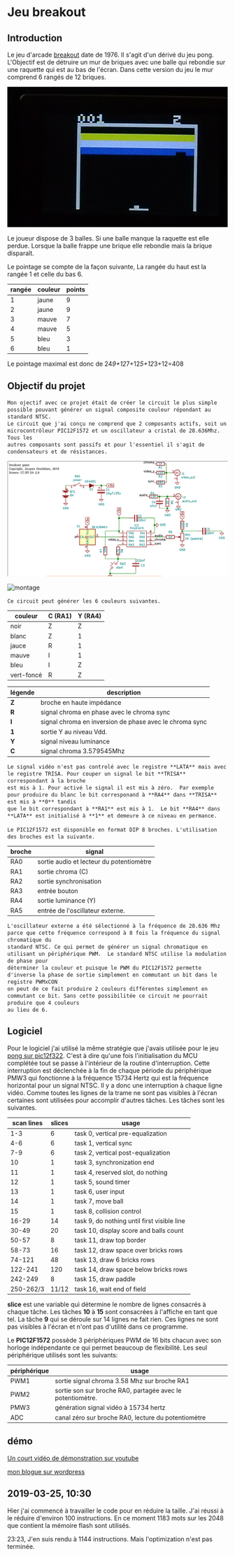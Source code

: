 Jeu breakout
============

Introduction
------------
  Le jeu d'arcade [breakout](https://fr.wikipedia.org/wiki/Breakout_(jeu_vid%C3%A9o,_1976)) date de 1976. Il s'agit d'un dérivé du jeu pong.
  L'Objectif est de détruire un mur de briques avec une balle qui rebondie sur une raquette qui est au bas de l'écran. Dans cette version
  du jeu le mur comprend 6 rangés de 12 briques. 
  
![écran du jeu](ecran.png)

  Le joueur dispose de 3 balles. Si une balle manque la raquette est elle perdue. Lorsque la balle frappe une brique elle rebondie mais la brique
  disparaît. 
  
  Le pointage se compte de la façon suivante, La rangée du haut est la rangée 1 et celle du bas 6.
  
  rangée | couleur | points
  -------|---------|--------
  1 | jaune | 9
  2 | jaune | 9
  3 | mauve | 7
  4 | mauve | 5
  5 | bleu | 3
  6 | bleu | 1
  
  Le pointage maximal est donc de 24*9+12*7+12*5+12*3+12=408
  
  
Objectif du projet
------------------
	Mon ojectif avec ce projet était de créer le circuit le plus simple possible pouvant générer un signal composite couleur répondant au standard NTSC.
	Le circuit que j'ai conçu ne comprend que 2 composants actifs, soit un microcontrôleur PIC12F1572 et un oscillateur a cristal de 28.636Mhz. Tous les
	autres composants sont passifs et pour l'essentiel il s'agit de condensateurs et de résistances.
	
![schématique](schematic-breakout_1572.png)  

![montage](montage.png)

	Ce circuit peut générer les 6 couleurs suivantes.
	
couleur      |  C (RA1) |  Y (RA4)
-------------|----------|-------------
noir       |    Z     |  Z
blanc      |    Z     |  1
jauce      |    R     |  1
mauve      |    I     |  1
bleu       |    I     |  Z
vert-foncé |    R     |  Z 
    

légende | description
---------|-----------
**Z** | broche en haute impédance
**R** | signal chroma en phase avec le chroma sync
**I** | signal chroma en inversion de phase avec le chroma sync
**1** | sortie Y au niveau Vdd.
**Y** | signal niveau luminance
**C** | signal chroma 3.579545Mhz
       
    Le signal vidéo n'est pas controlé avec le registre **LATA** mais avec le registre TRISA. Pour couper un signal le bit **TRISA** correspondant à la broche
    est mis à 1. Pour activé le signal il est mis à zéro.  Par exemple pour produire du blanc le bit corresponand à **RA4** dans **TRISA** est mis à **0** tandis
    que le bit correspondant à **RA1** est mis à 1.  Le bit **RA4** dans **LATA** est initialisé à **1** et demeure à ce niveau en permance.
    
	Le PIC12F1572 est disponible en format DIP 8 broches. L'utilisation des broches est la suivante.
	
broche |  signal
-------|--------
RA0  |  sortie audio et lecteur du potentiomètre
RA1  |  sortie chroma  (C)
RA2  |  sortie synchronisation
RA3  |  entrée bouton
RA4  |  sortie luminance (Y)
RA5  |  entrée de l'oscillateur externe.
      
    L'oscillateur externe a été sélectionné à la fréquence de 28.636 Mhz parce que cette fréquence correspond à 8 fois la fréquence du signal chromatique du 
    standard NTSC. Ce qui permet de générer un signal chromatique en utilisant un périphérique PWM.  Le standard NTSC utilise la modulation de phase pour
    déterminer la couleur et puisque le PWM du PIC12F1572 permette d'inverse la phase de sortie simplement en commutant un bit dans le registre PWMxCON
    on peut de ce fait produire 2 couleurs différentes simplement en commutant ce bit. Sans cette possibilitée ce circuit ne pourrait produire que 4 couleurs
    au lieu de 6.

Logiciel
---------

Pour le logiciel j'ai utilisé la même stratégie que j'avais utilisée pour le jeu [pong sur pic12f322](https://picatout.wordpress.com/2013/08/17/pong-sur-pic10f322/).
C'est à dire qu'une fois l'initialisation du MCU complétée tout se passe à l'intérieur de la routine d'interruption. Cette interruption est déclenchée à la fin de chaque période du périphérique PMW3 qui fonctionne à la fréquence 15734 Hertz qui est la fréquence horizontal pour un signal NTSC. Il y a donc une interruption à chaque ligne vidéo.  Comme toutes les lignes de la trame ne sont pas visibles à l'écran certaines sont utilisées pour accomplir d'autres tâches. Les tâches sont les suivantes.

scan lines  | slices  |   usage
-|-|-
1-3       |  6      | task 0, vertical pre-equalization
4-6       |  6      | task 1, vertical sync
7-9       |  6      | task 2, vertical post-equalization
10        |  1      | task 3, synchronization end
11        |  1      | task 4, reserved slot, do nothing    
12        |  1      | task 5, sound timer
13        |  1      | task 6, user input
14        |  1      | task 7, move ball
15        |  1      | task 8, collision control
16-29     |  14     | task 9, do nothing until first visible line    
30-49     |  20     | task 10, display score and balls count
50-57     |  8      | task 11, draw top border
58-73     |  16     | task 12, draw space over bricks rows
74-121    |  48     | task 13, draw 6 bricks rows
122-241   |  120	 | task 14, draw space below bricks rows
242-249   |  8      | task 15, draw paddle
250-262/3 |  11/12  | task 16, wait end of field    

**slice** est une variable qui détermine le nombre de lignes consacrés à chaque tâche. Les tâches **10** à **15** sont consacrées à l'affiche en tant que tel. La tâche **9** qui se déroule sur 14 lignes ne fait rien. Ces lignes ne sont pas visibles à l'écran et n'ont pas d'utilité dans ce programme.

Le **PIC12F1572** possède 3 périphériques PWM de 16 bits chacun avec son horloge indépendante ce qui permet beaucoup de flexibilité. Les seul périphérique utilisés sont les suivants:

périphérique | usage
-|-
PWM1| sortie signal chroma 3.58 Mhz sur broche RA1
PWM2| sortie son sur broche RA0, partagée avec le potentiomètre.
PMW3|génération signal vidéo à 15734 hertz
ADC| canal zéro sur broche RA0, lecture du potentiomètre
      

démo
----
[Un court vidéo de démonstration sur youtube](https://youtu.be/5JV19paUu_A)

[mon blogue sur wordpress](https://picatout.wordpress.com/)

2019-03-25, 10:30
-
Hier j'ai commencé à travailler le code pour en réduire la taille. J'ai réussi à le réduire d'environ 100 instructions. En ce moment
1183 mots sur les 2048 que contient la mémoire flash sont utilisés. 

23:23, J'en suis rendu à 1144 instructions. Mais l'optimization n'est pas terminée.


